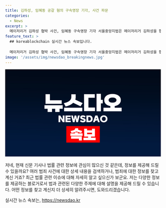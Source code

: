 ```yaml
---
title: 김하성, 임혜동 공갈 혐의 구속영장 기각, 사건 파문
categories:
  - News
excerpt: >
  메이저리거 김하성 협박 사건, 임혜동 구속영장 기각 서울중앙지법은 메이저리거 김하성을 협박하고 수억 원을 뜯어낸 혐의를 받는 임혜동의 구속영장을 기각했다. 신 부장판사는 피의자의 방어권 보장 필요라며 이를 판단했다. 또한 공모 혐의를 받는 에이전시 팀장에 대해서도 구속 영장을 기각했다. 경찰은 임씨가 김씨와의 몸싸움을 빌미로 거액을 받아낸 혐의를 제기했으나, 법원은 구속영장을 기각한 바 있다.
feature_text: >
  ## koreablockchain 실시간 뉴스 속보입니다.

  메이저리거 김하성 협박 사건, 임혜동 구속영장 기각 서울중앙지법은 메이저리거 김하성을 협박하고 수억 원을 뜯어낸 혐의를 받는 임혜동의 구속영장을 기각했다. 신 부장판사는 피의자의 방어권 보장 필요라며 이를 판단했다. 또한 공모 혐의를 받는 에이전시 팀장에 대해서도 구속 영장을 기각했다. 경찰은 임씨가 김씨와의 몸싸움을 빌미로 거액을 받아낸 혐의를 제기했으나, 법원은 구속영장을 기각한 바 있다.
image: '/assets/img/newsdao_breakingnews.jpg'
---
```


<p><img src="/assets/img/newsdao_breakingnews.jpg" alt="koreablockchain 속보" /></p>

<p>저네, 현재 신문 기사나 법률 관련 정보에 관심이 많으신 것 같은데, 정보를 제공해 드릴 수 있을까요? 여러 범죄 사건에 대한 상세 내용을 검색하거나, 범죄에 대한 정보를 찾고 계신 거죠? 최근 법률 관련 이슈에 대해 자세히 알고 싶으신가 보군요. 저는 다양한 정보를 제공하는 블로거로서 법과 관련된 다양한 주제에 대해 설명을 제공해 드릴 수 있습니다. 어떤 정보를 찾고 계신지 더 상세히 알려주시면, 도와드리겠습니다.</p>
실시간 뉴스 속보는, <a href="https://newsdao.kr" rel="dofollow">https://newsdao.kr</a>


